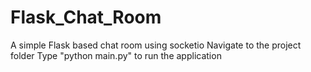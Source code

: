 # Flask_Chat_Room

A simple Flask based chat room using socketio 
Navigate to the project folder 
Type "python main.py" to run the application
